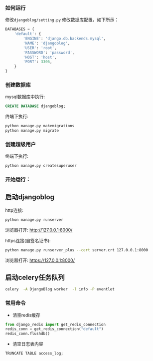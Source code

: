 
### 如何运行
修改`djangoblog/setting.py` 修改数据库配置，如下所示：
```python
DATABASES = {
    'default': {
        'ENGINE': 'django.db.backends.mysql',
        'NAME': 'djangoblog',
        'USER': 'root',
        'PASSWORD': 'password',
        'HOST': 'host',
        'PORT': 3306,
    }
}
```

### 创建数据库
mysql数据库中执行:
```sql
CREATE DATABASE djangoblog;
```

终端下执行:
```bash
python manage.py makemigrations
python manage.py migrate
```

### 创建超级用户
终端下执行:
```bash
python manage.py createsuperuser
```

### 开始运行：

## 启动djangoblog

http连接:
```bash
python manage.py runserver
```
浏览器打开: http://127.0.0.1:8000/

https连接(自签名证书):
```bash
python manage.py runserver_plus --cert server.crt 127.0.0.1:8000
```
浏览器打开: https://127.0.0.1:8000/

## 启动celery任务队列
```bash
celery  -A DjangoBlog worker  -l info -P eventlet
```


### 常用命令

* 清空redis缓存
```python
from django_redis import get_redis_connection
redis_conn = get_redis_connection("default")
redis_conn.flushdb()
```

* 清空日志表内容
```mysql
TRUNCATE TABLE access_log;
```